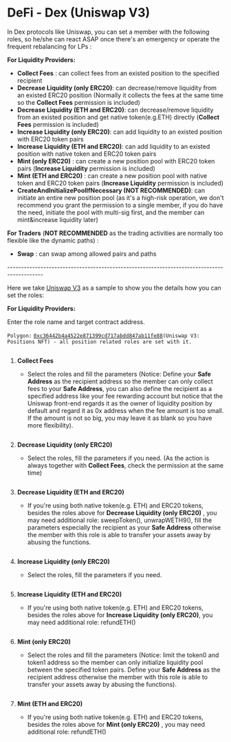 # DeFi - Dex (Uniswap V3)

In Dex protocols like Uniswap, you can set a member with the following roles, so he/she can react ASAP once there's an emergency or operate the frequent rebalancing for LPs :&#x20;

**For Liquidity Providers:**

* **Collect Fees** : can collect fees from an existed position to the specified recipient
* **Decrease Liquidity (only ERC20)**: can decrease/remove liquidity from an existed ERC20 position (Normally it collects the fees at the same time so the **Collect Fees** permission is included)
* **Decrease Liquidity (ETH and ERC20)**: can decrease/remove liquidity from an existed  position and get native token(e.g.ETH) directly (**Collect Fees** permission is included)
* **Increase Liquidity (only ERC20)**: can add liquidity to an existed position with ERC20 token pairs
* **Increase Liquidity (ETH and ERC20)**: can add liquidity to an existed position with native token and ERC20 token pairs
* **Mint (only ERC20)** : can create a new position pool with ERC20 token pairs (**Increase Liquidity** permission is included)
* **Mint (ETH and ERC20)** : can create a new position pool with native token and ERC20 token pairs (**Increase Liquidity** permission is included)
* **CreateAndInitializePoolIfNecessary (NOT RECOMMENDED)**: can initiate an entire new position pool (as it's a high-risk operation, we don't recommend you grant the permission to a single member, if you do have the need, initiate the pool with multi-sig first, and the member can mint\&increase liquidity later)

**For Traders** (**NOT RECOMMENDED** as the trading activities are normally too flexible like the dynamic paths) :

* **Swap** : can swap among allowed pairs and paths

\-------------------------------------------------------------------------------------------

Here we take [Uniswap V3](https://app.uniswap.org/) as a sample to show you the details how you can set the roles:

**For Liquidity Providers:**

Enter the role name and target contract address.

`Polygon:` [`0xc36442b4a4522e871399cd717abdd847ab11fe88`](https://polygonscan.com/address/0xc36442b4a4522e871399cd717abdd847ab11fe88)`(Uniswap V3: Positions NFT) - all position related roles are set with it.`

<figure><img src="../../../.gitbook/assets/image (10).png" alt=""><figcaption></figcaption></figure>

1.  &#x20;**Collect Fees**

    * Select the roles and fill the parameters (Notice: Define your **Safe Address** as the recipient address so the member can only collect fees to your **Safe Address**, you can also define the recipient as a specified address like your fee rewarding account but notice that the Uniswap front-end regards it as the owner of liquidity position by default and regard it as 0x address when the fee amount is too small. If the amount is not so big, you may leave it as blank so you have more flexibility).

    <figure><img src="../../../.gitbook/assets/image (4).png" alt=""><figcaption></figcaption></figure>
2.  **Decrease Liquidity (only ERC20)**&#x20;

    * Select the roles, fill the parameters if you need. (As the action is always together with **Collect Fees**, check the permission at the same time)

    <figure><img src="../../../.gitbook/assets/image (3).png" alt=""><figcaption></figcaption></figure>
3.  **Decrease Liquidity (ETH and ERC20)**

    * If you're using both native token(e.g. ETH) and ERC20 tokens, besides the roles above for **Decrease Liquidity (only ERC20)** , you may need additional role: sweepToken(), unwrapWETH9(), fill the parameters especially the recipient as your **Safe Address** otherwise the member with this role is able to transfer your assets away by abusing the functions.



    <figure><img src="../../../.gitbook/assets/image (5) (3).png" alt=""><figcaption></figcaption></figure>
4.  **Increase Liquidity (only ERC20)**

    * Select the roles, fill the parameters if you need.

    <figure><img src="../../../.gitbook/assets/image (37).png" alt=""><figcaption></figcaption></figure>
5.  **Increase Liquidity (ETH and ERC20)**

    * If you're using both native token(e.g. ETH) and ERC20 tokens, besides the roles above for **Increase Liquidity (only ERC20)**, you may need additional role: refundETH()

    <figure><img src="../../../.gitbook/assets/image (7) (4).png" alt=""><figcaption></figcaption></figure>
6.  **Mint (only ERC20)**&#x20;

    * Select the roles and fill the parameters (Notice: limit the token0 and token1 address so the member can only initialize liquidity pool between the specified token pairs.  Define your **Safe Address** as the recipient address otherwise the member with this role is able to transfer your assets away by abusing the functions).



    <figure><img src="../../../.gitbook/assets/image (1) (1).png" alt=""><figcaption></figcaption></figure>
7.  **Mint (ETH and ERC20)**

    * If you're using both native token(e.g. ETH) and ERC20 tokens, besides the roles above for **Mint (only ERC20)** , you may need additional role: refundETH()



    <figure><img src="../../../.gitbook/assets/image (7) (5).png" alt=""><figcaption></figcaption></figure>

